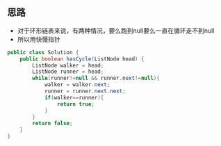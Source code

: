## 思路
- 对于环形链表来说，有两种情况，要么跑到null要么一直在循环走不到null
- 所以用快慢指针

```java
public class Solution {
    public boolean hasCycle(ListNode head) {
        ListNode walker = head;
        ListNode runner = head;
        while(runner!=null && runner.next!=null){
            walker = walker.next;
            runner = runner.next.next;
            if(walker==runner){
                return true;
            }
        }
        return false;
    }
}
```